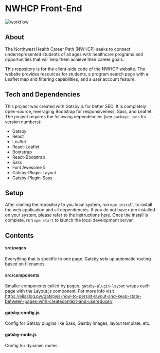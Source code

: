 # NWHCP Front-End

![workflow](https://github.com/wwami-pipeline/NWHCP-front_end/actions/workflows/docker.yml/badge.svg)

## About
The Northwest Health Career Path (NWHCP) seeks to connect underrepresented students of all ages with healthcare programs and opportunities that will help them achieve their career goals.

This repository is for the client-side code of the NWHCP website. The website provides resources for students, a program search page with a Leaflet map and filtering capabilities, and a user account feature.

## Tech and Dependencies
This project was created with Gatsby.js for better SEO. It is completely open-source, leveraging Bootstrap for responsiveness, Sass, and Leaflet. The project requires the following dependencies (see `package.json` for version numbers):

- Gatsby
- React
- Leaflet
- React-Leaflet
- Bootstrap
- React-Bootstrap
- Sass
- Font Awesome 5
- Gatsby-Plugin-Layout
- Gatsby-Plugin-Sass

## Setup
After cloning the repository to you local system, run `npm install` to install the web application and all dependencies. If you do not have npm installed on your system, please refer to the instructions [here](https://www.npmjs.com/get-npm). Once the install is complete, run `npm start` to launch the local development server.

<!--
## Deploy
Built static html/js/css from `npm run build` will be hosted by nginx, which is also the gateway of the whole system. See NWHCP-docker for more information.
-->

## Contents

#### src/pages
Everything that is specific to one page. Gatsby sets up automatic routing based on filenames.

#### src/components
Smaller components called by pages. `gatsby-plugin-layout` wraps each page with the Layout.js component. For more info visit https://eliaslog.pw/gatsbyjs-how-to-persist-layout-and-keep-state-between-pages-with-createcontext-and-usereducer/

#### gatsby-config.js
Config for Gatsby plugins like Sass, Gastby images, layout template, etc.

#### gatsby-node.js
Config for dynamic routes
